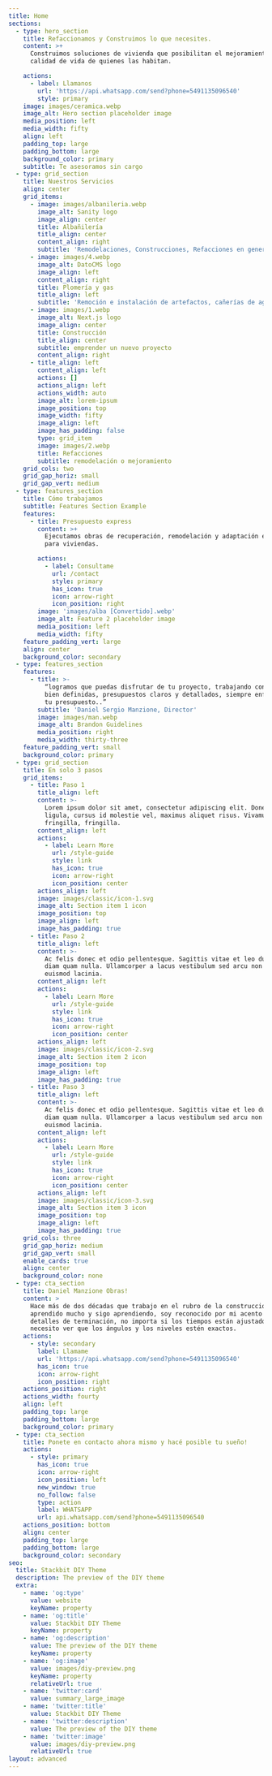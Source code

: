 ```yaml
---
title: Home
sections:
  - type: hero_section
    title: Refaccionamos y Construimos lo que necesites.
    content: >+
      Construimos soluciones de vivienda que posibilitan el mejoramiento de la
      calidad de vida de quienes las habitan.

    actions:
      - label: Llamanos
        url: 'https://api.whatsapp.com/send?phone=5491135096540'
        style: primary
    image: images/ceramica.webp
    image_alt: Hero section placeholder image
    media_position: left
    media_width: fifty
    align: left
    padding_top: large
    padding_bottom: large
    background_color: primary
    subtitle: Te asesoramos sin cargo
  - type: grid_section
    title: Nuestros Servicios
    align: center
    grid_items:
      - image: images/albanileria.webp
        image_alt: Sanity logo
        image_align: center
        title: Albañilería
        title_align: center
        content_align: right
        subtitle: 'Remodelaciones, Construcciones, Refacciones en general.'
      - image: images/4.webp
        image_alt: DatoCMS logo
        image_align: left
        content_align: right
        title: Plomería y gas
        title_align: left
        subtitle: 'Remoción e instalación de artefactos, cañerías de agua y gas.'
      - image: images/1.webp
        image_alt: Next.js logo
        image_align: center
        title: Construcción
        title_align: center
        subtitle: emprender un nuevo proyecto
        content_align: right
      - title_align: left
        content_align: left
        actions: []
        actions_align: left
        actions_width: auto
        image_alt: lorem-ipsum
        image_position: top
        image_width: fifty
        image_align: left
        image_has_padding: false
        type: grid_item
        image: images/2.webp
        title: Refacciones
        subtitle: remodelación o mejoramiento
    grid_cols: two
    grid_gap_horiz: small
    grid_gap_vert: medium
  - type: features_section
    title: Cómo trabajamos
    subtitle: Features Section Example
    features:
      - title: Presupuesto express
        content: >+
          Ejecutamos obras de recuperación, remodelación y adaptación edilicia
          para viviendas.

        actions:
          - label: Consultame
            url: /contact
            style: primary
            has_icon: true
            icon: arrow-right
            icon_position: right
        image: 'images/alba [Convertido].webp'
        image_alt: Feature 2 placeholder image
        media_position: left
        media_width: fifty
    feature_padding_vert: large
    align: center
    background_color: secondary
  - type: features_section
    features:
      - title: >-
          “logramos que puedas disfrutar de tu proyecto, trabajando con ideas
          bien definidas, presupuestos claros y detallados, siempre enfocados en
          tu presupuesto..”
        subtitle: 'Daniel Sergio Manzione, Director'
        image: images/man.webp
        image_alt: Brandon Guidelines
        media_position: right
        media_width: thirty-three
    feature_padding_vert: small
    background_color: primary
  - type: grid_section
    title: En solo 3 pasos
    grid_items:
      - title: Paso 1
        title_align: left
        content: >-
          Lorem ipsum dolor sit amet, consectetur adipiscing elit. Donec nisl
          ligula, cursus id molestie vel, maximus aliquet risus. Vivamus in nibh
          fringilla, fringilla.
        content_align: left
        actions:
          - label: Learn More
            url: /style-guide
            style: link
            has_icon: true
            icon: arrow-right
            icon_position: center
        actions_align: left
        image: images/classic/icon-1.svg
        image_alt: Section item 1 icon
        image_position: top
        image_align: left
        image_has_padding: true
      - title: Paso 2
        title_align: left
        content: >-
          Ac felis donec et odio pellentesque. Sagittis vitae et leo duis ut
          diam quam nulla. Ullamcorper a lacus vestibulum sed arcu non odio
          euismod lacinia.
        content_align: left
        actions:
          - label: Learn More
            url: /style-guide
            style: link
            has_icon: true
            icon: arrow-right
            icon_position: center
        actions_align: left
        image: images/classic/icon-2.svg
        image_alt: Section item 2 icon
        image_position: top
        image_align: left
        image_has_padding: true
      - title: Paso 3
        title_align: left
        content: >-
          Ac felis donec et odio pellentesque. Sagittis vitae et leo duis ut
          diam quam nulla. Ullamcorper a lacus vestibulum sed arcu non odio
          euismod lacinia.
        content_align: left
        actions:
          - label: Learn More
            url: /style-guide
            style: link
            has_icon: true
            icon: arrow-right
            icon_position: center
        actions_align: left
        image: images/classic/icon-3.svg
        image_alt: Section item 3 icon
        image_position: top
        image_align: left
        image_has_padding: true
    grid_cols: three
    grid_gap_horiz: medium
    grid_gap_vert: small
    enable_cards: true
    align: center
    background_color: none
  - type: cta_section
    title: Daniel Manzione Obras!
    content: >
      Hace más de dos décadas que trabajo en el rubro de la construcción, he
      aprendido mucho y sigo aprendiendo, soy reconocido por mi acento en los
      detalles de terminación, no importa si los tiempos están ajustados,
      necesito ver que los ángulos y los niveles estén exactos.
    actions:
      - style: secondary
        label: Llamame
        url: 'https://api.whatsapp.com/send?phone=5491135096540'
        has_icon: true
        icon: arrow-right
        icon_position: right
    actions_position: right
    actions_width: fourty
    align: left
    padding_top: large
    padding_bottom: large
    background_color: primary
  - type: cta_section
    title: Ponete en contacto ahora mismo y hacé posible tu sueño!
    actions:
      - style: primary
        has_icon: true
        icon: arrow-right
        icon_position: left
        new_window: true
        no_follow: false
        type: action
        label: WHATSAPP
        url: api.whatsapp.com/send?phone=5491135096540
    actions_position: bottom
    align: center
    padding_top: large
    padding_bottom: large
    background_color: secondary
seo:
  title: Stackbit DIY Theme
  description: The preview of the DIY theme
  extra:
    - name: 'og:type'
      value: website
      keyName: property
    - name: 'og:title'
      value: Stackbit DIY Theme
      keyName: property
    - name: 'og:description'
      value: The preview of the DIY theme
      keyName: property
    - name: 'og:image'
      value: images/diy-preview.png
      keyName: property
      relativeUrl: true
    - name: 'twitter:card'
      value: summary_large_image
    - name: 'twitter:title'
      value: Stackbit DIY Theme
    - name: 'twitter:description'
      value: The preview of the DIY theme
    - name: 'twitter:image'
      value: images/diy-preview.png
      relativeUrl: true
layout: advanced
---
```

